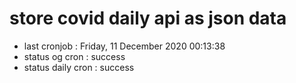 # store covid daily api as json data

- last cronjob : Friday, 11 December 2020 00:13:38
- status og cron : success
- status daily cron : success
      
      
